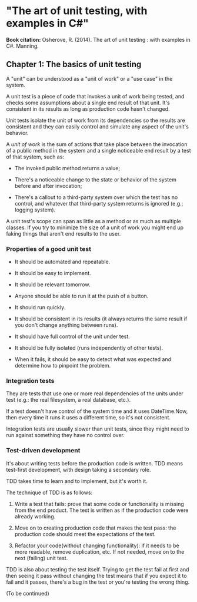 # "The art of unit testing, with examples in C#"

**Book citation:** Osherove, R. (2014). The art of unit testing : with examples in C#. Manning.

## Chapter 1: The basics of unit testing

A "unit" can be understood as a "unit of work" or a "use case" in the system.

A unit test is a piece of code that invokes a unit of work being tested, and checks some assumptions about a single end result of that unit. It's consistent in its results as long as production code hasn't changed.

Unit tests isolate the unit of work from its dependencies so the results are consistent and they can easily control and simulate any aspect of the unit's behavior.

A _unit of work_ is the sum of actions that take place between the invocation of a public method in the system and a single noticeable end result by a test of that system, such as:

- The invoked public method returns a value;

- There's a noticeable change to the state or behavior of the system before and after invocation;

- There's a callout to a third-party system over which the test has no control, and whatever that third-party system returns is ignored (e.g.: logging system).

A unit test's scope can span as little as a method or as much as multiple classes. If you try to minimize the size of a unit of work you might end up faking things that aren't end results to the user.

### Properties of a good unit test

- It should be automated and repeatable.

- It should be easy to implement.

- It should be relevant tomorrow.

- Anyone should be able to run it at the push of a button.

- It should run quickly.

- It should be consistent in its results (it always returns the same result if you don't change anything between runs).

- It should have full control of the unit under test.

- It should be fully isolated (runs independently of other tests).

- When it fails, it should be easy to detect what was expected and determine how to pinpoint the problem.

### Integration tests

They are tests that use one or more real dependencies of the units under test (e.g.: the real filesystem, a real database, etc.).

If a test doesn't have control of the system time and it uses DateTime.Now, then every time it runs it uses a different time, so it's not consistent.

Integration tests are usually slower than unit tests, since they might need to run against something they have no control over.

### Test-driven development

It's about writing tests before the production code is written. TDD means test-first development, with design taking a secondary role.

TDD takes time to learn and to implement, but it's worth it.

The technique of TDD is as follows:

1. Write a test that fails: prove that some code or functionality is missing from the end product. The test is written as if the production code were already working.

2. Move on to creating production code that makes the test pass: the production code should meet the expectations of the test.

3. Refactor your code(without changing functionality): if it needs to be more readable, remove duplication, etc. If not needed, move on to the next (failing) unit test.

TDD is also about testing the test itself. Trying to get the test fail at first and then seeing it pass without changing the test means that if you expect it to fail and it passes, there's a bug in the test or you're testing the wrong thing.

(To be continued)
